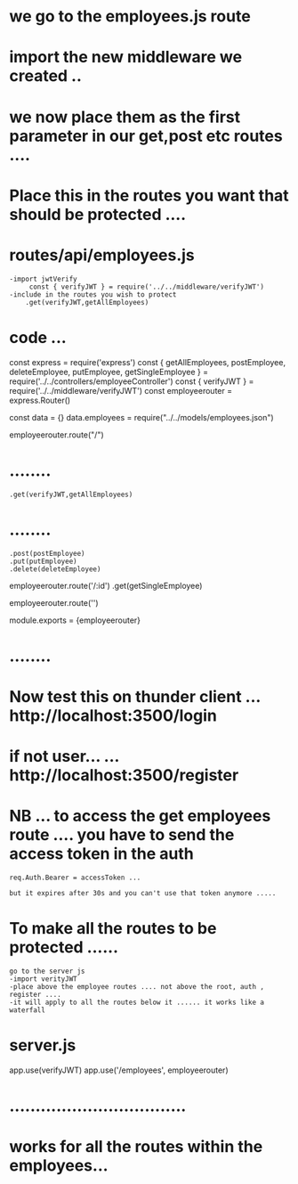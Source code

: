# we go to the employees.js route 

# import the new middleware  we created ..

# we now place them as the first parameter in our get,post etc routes .... 

# Place this in the routes you want that should be protected .... 


# routes/api/employees.js 
    -import jwtVerify
         const { verifyJWT } = require('../../middleware/verifyJWT')
    -include in the routes you wish to protect
        .get(verifyJWT,getAllEmployees)

# code ... 
    
const express = require('express') 
const { getAllEmployees, postEmployee, deleteEmployee, putEmployee, getSingleEmployee } = require('../../controllers/employeeController')
const { verifyJWT } = require('../../middleware/verifyJWT')
const employeerouter = express.Router() 

const data = {}
data.employees = require("../../models/employees.json")


employeerouter.route("/") 
# ........
    .get(verifyJWT,getAllEmployees)
# ........
    .post(postEmployee)
    .put(putEmployee)
    .delete(deleteEmployee)

employeerouter.route('/:id') 
    .get(getSingleEmployee)
   
employeerouter.route('')


module.exports = {employeerouter}

# ........





# Now test this on thunder client ... http://localhost:3500/login



# if not user... ... http://localhost:3500/register


# NB ... to access the get employees route .... you have to send the access token in the auth 

    req.Auth.Bearer = accessToken ... 

    but it expires after 30s and you can't use that token anymore .....



# To make all the routes to be protected ......  
    go to the server js 
    -import verityJWT 
    -place above the employee routes .... not above the root, auth , register .... 
    -it will apply to all the routes below it ...... it works like a waterfall 



# server.js 


app.use(verifyJWT)
app.use('/employees', employeerouter)


# ..................................

# works for  all the routes within the employees...









